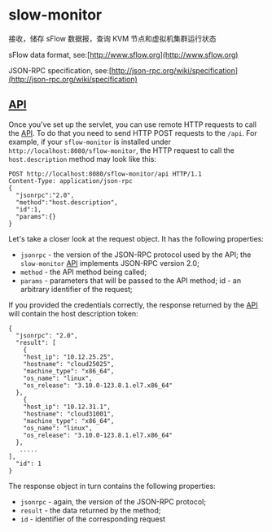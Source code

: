 slow-monitor
============


接收，储存 sFlow 数据报，查询 KVM 节点和虚拟机集群运行状态

sFlow data format, see:[http://www.sflow.org](http://www.sflow.org)

JSON-RPC specification, see:[http://json-rpc.org/wiki/specification](http://json-rpc.org/wiki/specification)

[API](/docs/api.md)
----

Once you've set up the servlet, you can use remote HTTP requests to call the [API](/docs/api.md). 
To do that you need to send HTTP POST requests to the `/api`. For example, if your `sflow-monitor` is installed under `http://localhost:8080/sflow-monitor`, 
the HTTP request to call the `host.description` method may look like this:

    POST http://localhost:8080/sflow-monitor/api HTTP/1.1
    Content-Type: application/json-rpc
    {
      "jsonrpc":"2.0",
      "method":"host.description",
      "id":1,
      "params":{}
    }

Let's take a closer look at the request object. It has the following properties: 

* `jsonrpc` - the version of the JSON-RPC protocol used by the API; the `slow-monitor` [API](/docs/api.md) implements JSON-RPC version 2.0;
* `method` - the API method being called;
* `params` - parameters that will be passed to the API method;
id - an arbitrary identifier of the request;


If you provided the credentials correctly, the response returned by the [API](/docs/api.md) will contain the host description token: 

    {
      "jsonrpc": "2.0",
      "result": [
        {
        "host_ip": "10.12.25.25",
        "hostname": "cloud25025",
        "machine_type": "x86_64",
        "os_name": "linux",
        "os_release": "3.10.0-123.8.1.el7.x86_64"
      },
        {
        "host_ip": "10.12.31.1",
        "hostname": "cloud31001",
        "machine_type": "x86_64",
        "os_name": "linux",
        "os_release": "3.10.0-123.8.1.el7.x86_64"
      },
       .....
    ],
      "id": 1
    }
    
The response object in turn contains the following properties: 
* `jsonrpc` - again, the version of the JSON-RPC protocol;
* `result` - the data returned by the method;
* `id` - identifier of the corresponding request
    
